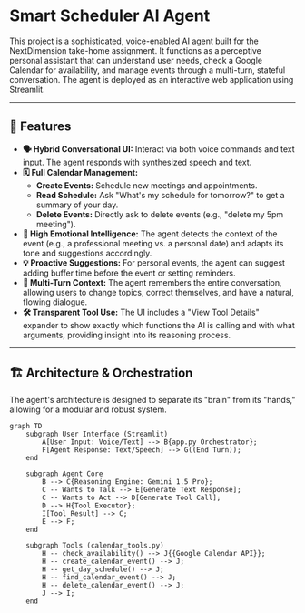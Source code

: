 # Smart Scheduler AI Agent

This project is a sophisticated, voice-enabled AI agent built for the NextDimension take-home assignment. It functions as a perceptive personal assistant that can understand user needs, check a Google Calendar for availability, and manage events through a multi-turn, stateful conversation. The agent is deployed as an interactive web application using Streamlit.

---

## 🚀 Features

*   **🗣️ Hybrid Conversational UI:** Interact via both voice commands and text input. The agent responds with synthesized speech and text.
*   **🗓️ Full Calendar Management:**
    *   **Create Events:** Schedule new meetings and appointments.
    *   **Read Schedule:** Ask "What's my schedule for tomorrow?" to get a summary of your day.
    *   **Delete Events:** Directly ask to delete events (e.g., "delete my 5pm meeting").
*   **🧠 High Emotional Intelligence:** The agent detects the context of the event (e.g., a professional meeting vs. a personal date) and adapts its tone and suggestions accordingly.
*   **💡 Proactive Suggestions:** For personal events, the agent can suggest adding buffer time before the event or setting reminders.
*   **🔄 Multi-Turn Context:** The agent remembers the entire conversation, allowing users to change topics, correct themselves, and have a natural, flowing dialogue.
*   **🛠️ Transparent Tool Use:** The UI includes a "View Tool Details" expander to show exactly which functions the AI is calling and with what arguments, providing insight into its reasoning process.

---

## 🏗️ Architecture & Orchestration

The agent's architecture is designed to separate its "brain" from its "hands," allowing for a modular and robust system.

```mermaid
graph TD
    subgraph User Interface (Streamlit)
        A[User Input: Voice/Text] --> B{app.py Orchestrator};
        F[Agent Response: Text/Speech] --> G((End Turn));
    end

    subgraph Agent Core
        B --> C{Reasoning Engine: Gemini 1.5 Pro};
        C -- Wants to Talk --> E[Generate Text Response];
        C -- Wants to Act --> D[Generate Tool Call];
        D --> H{Tool Executor};
        I[Tool Result] --> C;
        E --> F;
    end

    subgraph Tools (calendar_tools.py)
        H -- check_availability() --> J{{Google Calendar API}};
        H -- create_calendar_event() --> J;
        H -- get_day_schedule() --> J;
        H -- find_calendar_event() --> J;
        H -- delete_calendar_event() --> J;
        J --> I;
    end